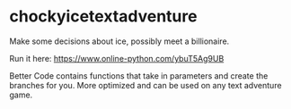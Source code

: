 # chockyicetextadventure
Make some decisions about ice, possibly meet a billionaire.

Run it here: https://www.online-python.com/ybuT5Ag9UB

Better Code contains functions that take in parameters and create the branches for you. More optimized and can be used on any text adventure game.
